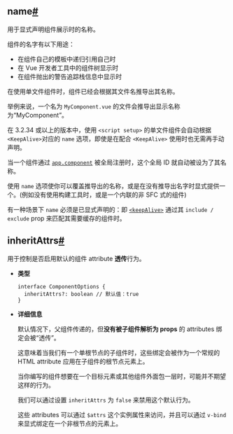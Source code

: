 ## name[#](https://cn.vuejs.org/api/options-misc.html#name)

用于显式声明组件展示时的名称。

组件的名字有以下用途：

- 在组件自己的模板中递归引用自己时
- 在 Vue 开发者工具中的组件树显示时
- 在组件抛出的警告追踪栈信息中显示时



在使用单文件组件时，组件已经会根据其文件名推导出其名称。

举例来说，一个名为 `MyComponent.vue` 的文件会推导出显示名称为“MyComponent”。

在 3.2.34 或以上的版本中，使用 `<script setup>` 的单文件组件会自动根据`<KeepAlive>`对应的 `name` 选项，即使是在配合 `<KeepAlive>` 使用时也无需再手动声明。



当一个组件通过 [`app.component`](https://cn.vuejs.org/api/application.html#app-component) 被全局注册时，这个全局 ID 就自动被设为了其名称。



使用 `name` 选项使你可以覆盖推导出的名称，或是在没有推导出名字时显式提供一个。(例如没有使用构建工具时，或是一个内联的非 SFC 式的组件)

有一种场景下 `name` 必须是已显式声明的：即 [`<keepAlive>`](https://cn.vuejs.org/guide/built-ins/keep-alive.html) 通过其 `include / exclude` prop 来匹配其需要缓存的组件时。



## inheritAttrs[#](https://cn.vuejs.org/api/options-misc.html#inheritattrs)

用于控制是否启用默认的组件 attribute **透传**行为。

- **类型**

  ```
  interface ComponentOptions {
    inheritAttrs?: boolean // 默认值：true
  }
  ```

- **详细信息**

  默认情况下，父组件传递的，但**没有被子组件解析为 props** 的 attributes 绑定会被“透传”。

  这意味着当我们有一个单根节点的子组件时，这些绑定会被作为一个常规的 HTML attribute 应用在子组件的根节点元素上。

  当你编写的组件想要在一个目标元素或其他组件外面包一层时，可能并不期望这样的行为。

  我们可以通过设置 `inheritAttrs` 为 `false` 来禁用这个默认行为。

  这些 attributes 可以通过 `$attrs` 这个实例属性来访问，并且可以通过 `v-bind` 来显式绑定在一个非根节点的元素上。